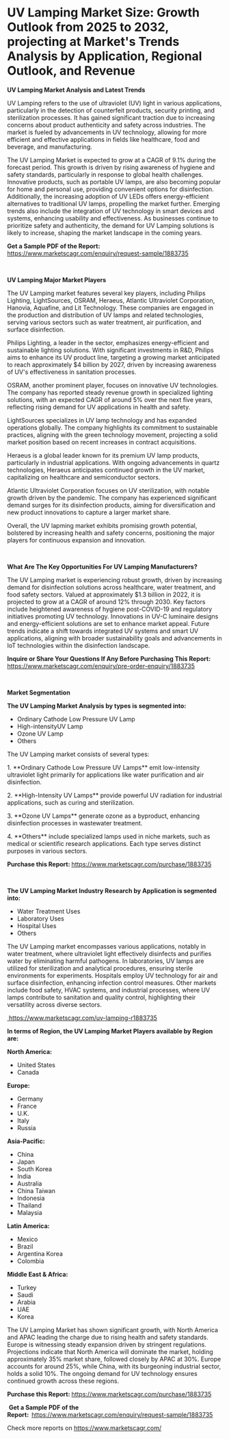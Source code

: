 <p><h1>UV Lamping Market Size: Growth Outlook from 2025 to 2032, projecting at Market's Trends Analysis by Application, Regional Outlook, and Revenue</h1></p><p><strong>UV Lamping Market Analysis and Latest Trends</strong></p>
<p><p>UV Lamping refers to the use of ultraviolet (UV) light in various applications, particularly in the detection of counterfeit products, security printing, and sterilization processes. It has gained significant traction due to increasing concerns about product authenticity and safety across industries. The market is fueled by advancements in UV technology, allowing for more efficient and effective applications in fields like healthcare, food and beverage, and manufacturing.</p><p>The UV Lamping Market is expected to grow at a CAGR of 9.1% during the forecast period. This growth is driven by rising awareness of hygiene and safety standards, particularly in response to global health challenges. Innovative products, such as portable UV lamps, are also becoming popular for home and personal use, providing convenient options for disinfection. Additionally, the increasing adoption of UV LEDs offers energy-efficient alternatives to traditional UV lamps, propelling the market further. Emerging trends also include the integration of UV technology in smart devices and systems, enhancing usability and effectiveness. As businesses continue to prioritize safety and authenticity, the demand for UV Lamping solutions is likely to increase, shaping the market landscape in the coming years.</p></p>
<p><strong>Get a Sample PDF of the Report:&nbsp;</strong> <a href="https://www.marketscagr.com/enquiry/request-sample/1883735?utm_campaign=1766&utm_medium=2&utm_source=Github&utm_content=ia&utm_term=28022025&utm_id=uv-lamping">https://www.marketscagr.com/enquiry/request-sample/1883735</a></p>
<p>&nbsp;</p>
<p><strong>UV Lamping Major Market Players</strong></p>
<p><p>The UV Lamping market features several key players, including Philips Lighting, LightSources, OSRAM, Heraeus, Atlantic Ultraviolet Corporation, Hanovia, Aquafine, and Lit Technology. These companies are engaged in the production and distribution of UV lamps and related technologies, serving various sectors such as water treatment, air purification, and surface disinfection.</p><p>Philips Lighting, a leader in the sector, emphasizes energy-efficient and sustainable lighting solutions. With significant investments in R&D, Philips aims to enhance its UV product line, targeting a growing market anticipated to reach approximately $4 billion by 2027, driven by increasing awareness of UV's effectiveness in sanitation processes.</p><p>OSRAM, another prominent player, focuses on innovative UV technologies. The company has reported steady revenue growth in specialized lighting solutions, with an expected CAGR of around 5% over the next five years, reflecting rising demand for UV applications in health and safety.</p><p>LightSources specializes in UV lamp technology and has expanded operations globally. The company highlights its commitment to sustainable practices, aligning with the green technology movement, projecting a solid market position based on recent increases in contract acquisitions.</p><p>Heraeus is a global leader known for its premium UV lamp products, particularly in industrial applications. With ongoing advancements in quartz technologies, Heraeus anticipates continued growth in the UV market, capitalizing on healthcare and semiconductor sectors.</p><p>Atlantic Ultraviolet Corporation focuses on UV sterilization, with notable growth driven by the pandemic. The company has experienced significant demand surges for its disinfection products, aiming for diversification and new product innovations to capture a larger market share.</p><p>Overall, the UV lapming market exhibits promising growth potential, bolstered by increasing health and safety concerns, positioning the major players for continuous expansion and innovation.</p></p>
<p>&nbsp;</p>
<p><strong>What Are The Key Opportunities For UV Lamping Manufacturers?</strong></p>
<p><p>The UV Lamping market is experiencing robust growth, driven by increasing demand for disinfection solutions across healthcare, water treatment, and food safety sectors. Valued at approximately $1.3 billion in 2022, it is projected to grow at a CAGR of around 12% through 2030. Key factors include heightened awareness of hygiene post-COVID-19 and regulatory initiatives promoting UV technology. Innovations in UV-C luminaire designs and energy-efficient solutions are set to enhance market appeal. Future trends indicate a shift towards integrated UV systems and smart UV applications, aligning with broader sustainability goals and advancements in IoT technologies within the disinfection landscape.</p></p>
<p><strong>Inquire or Share Your Questions If Any Before Purchasing This Report:</strong> <a href="https://www.marketscagr.com/enquiry/pre-order-enquiry/1883735?utm_campaign=1766&utm_medium=2&utm_source=Github&utm_content=ia&utm_term=28022025&utm_id=uv-lamping">https://www.marketscagr.com/enquiry/pre-order-enquiry/1883735</a></p>
<p>&nbsp;</p>
<p><strong>Market Segmentation</strong></p>
<p><strong>The UV Lamping Market Analysis by types is segmented into:</strong></p>
<p><ul><li>Ordinary Cathode Low Pressure UV Lamp</li><li>High-intensityUV Lamp</li><li>Ozone UV Lamp</li><li>Others</li></ul></p>
<p><p>The UV Lamping market consists of several types: </p><p>1. **Ordinary Cathode Low Pressure UV Lamps** emit low-intensity ultraviolet light primarily for applications like water purification and air disinfection. </p><p>2. **High-Intensity UV Lamps** provide powerful UV radiation for industrial applications, such as curing and sterilization. </p><p>3. **Ozone UV Lamps** generate ozone as a byproduct, enhancing disinfection processes in wastewater treatment. </p><p>4. **Others** include specialized lamps used in niche markets, such as medical or scientific research applications. Each type serves distinct purposes in various sectors.</p></p>
<p><strong>Purchase this Report:&nbsp;</strong><a href="https://www.marketscagr.com/purchase/1883735?utm_campaign=1766&utm_medium=2&utm_source=Github&utm_content=ia&utm_term=28022025&utm_id=uv-lamping">https://www.marketscagr.com/purchase/1883735</a></p>
<p>&nbsp;</p>
<p><strong>The UV Lamping Market Industry Research by Application is segmented into:</strong></p>
<p><ul><li>Water Treatment Uses</li><li>Laboratory Uses</li><li>Hospital Uses</li><li>Others</li></ul></p>
<p><p>The UV Lamping market encompasses various applications, notably in water treatment, where ultraviolet light effectively disinfects and purifies water by eliminating harmful pathogens. In laboratories, UV lamps are utilized for sterilization and analytical procedures, ensuring sterile environments for experiments. Hospitals employ UV technology for air and surface disinfection, enhancing infection control measures. Other markets include food safety, HVAC systems, and industrial processes, where UV lamps contribute to sanitation and quality control, highlighting their versatility across diverse sectors.</p></p>
<p><a href="https://www.marketscagr.com/uv-lamping-r1883735?utm_campaign=1766&utm_medium=2&utm_source=Github&utm_content=ia&utm_term=28022025&utm_id=uv-lamping">&nbsp;https://www.marketscagr.com/uv-lamping-r1883735</a></p>
<p><strong>In terms of Region, the UV Lamping Market Players available by Region are:</strong></p>
<p>
    <p> <strong> North America: </strong>
        <ul>
            <li>United States</li>
            <li>Canada</li>
        </ul>
        </p> 
    <p> <strong> Europe: </strong>
        <ul>
            <li>Germany</li>
            <li>France</li>
            <li>U.K.</li>
            <li>Italy</li>
            <li>Russia</li>
        </ul>
        </p> 
    <p> <strong> Asia-Pacific: </strong>
        <ul>
            <li>China</li>
            <li>Japan</li>
            <li>South Korea</li>
            <li>India</li>
            <li>Australia</li>
            <li>China Taiwan</li>
            <li>Indonesia</li>
            <li>Thailand</li>
            <li>Malaysia</li>
        </ul>
        </p> 
    <p> <strong> Latin America: </strong>
        <ul>
            <li>Mexico</li>
            <li>Brazil</li>
            <li>Argentina Korea</li>
            <li>Colombia</li>
        </ul>
        </p> 
    <p> <strong> Middle East & Africa: </strong>
        <ul>
            <li>Turkey</li>
            <li>Saudi</li>
            <li>Arabia</li>
            <li>UAE</li>
            <li>Korea</li>
        </ul>
    </p>
    </p>
<p><p>The UV Lamping Market has shown significant growth, with North America and APAC leading the charge due to rising health and safety standards. Europe is witnessing steady expansion driven by stringent regulations. Projections indicate that North America will dominate the market, holding approximately 35% market share, followed closely by APAC at 30%. Europe accounts for around 25%, while China, with its burgeoning industrial sector, holds a solid 10%. The ongoing demand for UV technology ensures continued growth across these regions.</p></p>
<p><strong>Purchase this Report: </strong><a href="https://www.marketscagr.com/purchase/1883735?utm_campaign=1766&utm_medium=2&utm_source=Github&utm_content=ia&utm_term=28022025&utm_id=uv-lamping">https://www.marketscagr.com/purchase/1883735</a></p>
<p>&nbsp;<strong>Get a Sample PDF of the Report:&nbsp;&nbsp;</strong><a href="https://www.marketscagr.com/enquiry/request-sample/1883735?utm_campaign=1766&utm_medium=2&utm_source=Github&utm_content=ia&utm_term=28022025&utm_id=uv-lamping">https://www.marketscagr.com/enquiry/request-sample/1883735</a></p>
<p><strong></strong></p>
<p>Check more reports on <a href="https://www.marketscagr.com/?utm_campaign=1766&utm_medium=2&utm_source=Github&utm_content=ia&utm_term=28022025&utm_id=uv-lamping">https://www.marketscagr.com/</a></p>